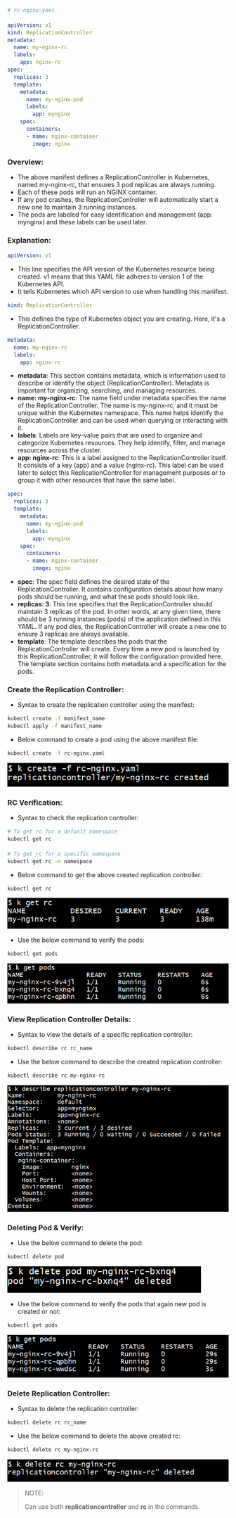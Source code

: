 ```yaml
# rc-nginx.yaml

apiVersion: v1
kind: ReplicationController
metadata:
  name: my-nginx-rc
  labels:
    app: nginx-rc 
spec:
  replicas: 3
  template:
    metadata:
      name: my-nginx-pod
      labels:
        app: mynginx
    spec:
      containers:
      - name: nginx-container
        image: nginx
```

### Overview:
- The above manifest defines a ReplicationController in Kubernetes, named my-nginx-rc, that ensures 3 pod replicas are always running. 
- Each of these pods will run an NGINX container. 
- If any pod crashes, the ReplicationController will automatically start a new one to maintain 3 running instances. 
- The pods are labeled for easy identification and management (app: mynginx) and these labels can be used later.

### Explanation:

```yaml
apiVersion: v1
```
- This line specifies the API version of the Kubernetes resource being created. v1 means that this YAML file adheres to version 1 of the Kubernetes API.
- It tells Kubernetes which API version to use when handling this manifest.

```yaml
kind: ReplicationController
```
- This defines the type of Kubernetes object you are creating. Here, it's a ReplicationController. 

```yaml
metadata:
  name: my-nginx-rc
  labels:
    app: nginx-rc
```
- **metadata**: This section contains metadata, which is information used to describe or identify the object (ReplicationController). Metadata is important for organizing, searching, and managing resources.  
- **name: my-nginx-rc**: The name field under metadata specifies the name of the ReplicationController. The name is my-nginx-rc, and it must be unique within the Kubernetes namespace. This name helps identify the ReplicationController and can be used when querying or interacting with it.
- **labels**: Labels are key-value pairs that are used to organize and categorize Kubernetes resources. They help identify, filter, and manage resources across the cluster.
- **app: nginx-rc**: This is a label assigned to the ReplicationController itself. It consists of a key (app) and a value (nginx-rc). This label can be used later to select this ReplicationController for management purposes or to group it with other resources that have the same label.

```yaml
spec:
  replicas: 3
  template:
    metadata:
      name: my-nginx-pod
      labels:
        app: mynginx
    spec:
      containers:
      - name: nginx-container
        image: nginx
```
- **spec**: The spec field defines the desired state of the ReplicationController. It contains configuration details about how many pods should be running, and what these pods should look like.
- **replicas: 3**: This line specifies that the ReplicationController should maintain 3 replicas of the pod. In other words, at any given time, there should be 3 running instances (pods) of the application defined in this YAML. If any pod dies, the ReplicationController will create a new one to ensure 3 replicas are always available.
- **template**: The template describes the pods that the ReplicationController will create. Every time a new pod is launched by this ReplicationController, it will follow the configuration provided here. The template section contains both metadata and a specification for the pods.

### Create the Replication Controller:
- Syntax to create the replication controller using the manifest:
```bash
kubectl create -f manifest_name
kubectl apply -f manifest_name
```

- Below command to create a pod using the above manifest file:
```bash
kubectl create -f rc-nginx.yaml
```

![screenshot](https://github.com/saimanasak/kubernetes/blob/main/replication-controller/rc-nginx/images/create_rc.png)

### RC Verification:
- Syntax to check the replication controller:
```bash
# To get rc for a defualt namespace
kubectl get rc 

# To get rc for a specific namespace
kubectl get rc -n namespace
```

- Below command to get the above created replication controller:
```bash
kubectl get rc
```

![screenshot](https://github.com/saimanasak/kubernetes/blob/main/replication-controller/rc-nginx/images/get_rc.png)

- Use the below command to verify the pods:
```bash
kubectl get pods
```

![screenshot](https://github.com/saimanasak/kubernetes/blob/main/replication-controller/rc-nginx/images/initial_get_pods.png)

### View Replication Controller Details:
- Syntax to view the details of a specific replication controller:
```bash
kubectl describe rc rc_name
```

- Use the below command to describe the created replication controller:
```bash
kubectl describe rc my-nginx-rc
```

![screenshot](https://github.com/saimanasak/kubernetes/blob/main/replication-controller/rc-nginx/images/describe_rc.png)

### Deleting Pod & Verify:
- Use the below command to delete the pod:
```bash
kubectl delete pod 
```

![screenshot](https://github.com/saimanasak/kubernetes/blob/main/replication-controller/rc-nginx/images/delete_pod.png)

- Use the below command to verify the pods that again new pod is created or not:
```bash
kubectl get pods
```

![screenshot](https://github.com/saimanasak/kubernetes/blob/main/replication-controller/rc-nginx/images/new_get_pods.png)

### Delete Replication Controller:
- Syntax to delete the replication controller:
```bash
kubectl delete rc rc_name
```

- Use the below command to delete the above created rc:
```bash
kubectl delete rc my-nginx-rc
```

![screenshot](https://github.com/saimanasak/kubernetes/blob/main/replication-controller/rc-nginx/images/delete_rc.png)

> NOTE:
> 
> Can use both **replicationcontroller** and **rc** in the commands.  